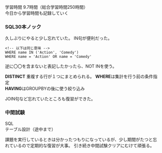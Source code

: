 学習時間 9.7時間（総合学習時間250時間）  
今日から学習時間も記録していく  


### SQL30本ノック
久しぶりにやると少し忘れていた。
IN句が便利だった。
```
<!-- 以下は同じ意味 -->
WHERE name IN ('Action', 'Comedy')  
WHERE name = 'Action' OR name = 'Comedy'
```
逆に〇〇を含まないと表記したかったら、NOT INを使う。

**DISTINCT** 重複する行が１つにまとめられる。
**WHERE**は集計を行う前の条件指定  
**HAVING**はGROUPBYの後に使う絞り込み  

JOIN句など忘れていたところも復習ができた。

### 中間試験  
SQL  
テーブル設計（途中まで）  

課題を実行しているときは分かったつもりになっているが、少し期間がたつと忘れているので定期的な復習が大事。
引き続き中間試験クリアにむけて頑張る。

